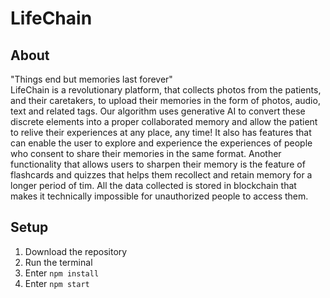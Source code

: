 # LifeChain

## About
"Things end but memories last forever"  
LifeChain is a revolutionary platform, that collects photos from the patients, and their caretakers, to upload their memories in the form of photos, audio, text and related tags. Our algorithm uses generative AI to convert these discrete elements into a proper collaborated memory and allow the patient to relive their experiences at any place, any time! It also has features that can enable the user to explore and experience the experiences of people who consent to share their memories in the same format. Another functionality that allows users to sharpen their memory is the feature of flashcards and quizzes that helps them recollect and retain memory for a longer period of tim. All the data collected is stored in blockchain that makes it technically impossible for unauthorized people to access them.

## Setup
1. Download the repository
2. Run the terminal
3. Enter `npm install`
4. Enter `npm start`
